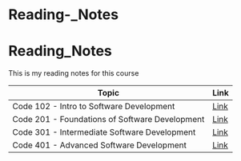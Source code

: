 # Reading-_Notes

# Reading_Notes


This is my reading notes for this course 




| Topic      | Link |
| ---------- | ----------- |
|  Code 102 - Intro to Software Development|[Link](https://hamzaqahoush.github.io/reading-notes/)|
|  Code 201 - Foundations of Software Development|[Link](https://hamzaqahoush.github.io/Reading_Notes-201/)|
| Code 301 - Intermediate Software Development|[Link](https://hamzaqahoush.github.io/Reading-notes-301/)|
|   Code 401 - Advanced Software Development|[Link](https://hamzaqahoush.github.io/Reading-Notes-401)|




